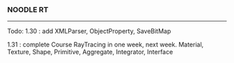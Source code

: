 ### NOODLE RT

--- 

Todo:
1.30 : add XMLParser, ObjectProperty, SaveBitMap

1.31 : complete Course RayTracing in one week, next week.
Material, Texture, Shape, Primitive, Aggregate, Integrator, Interface